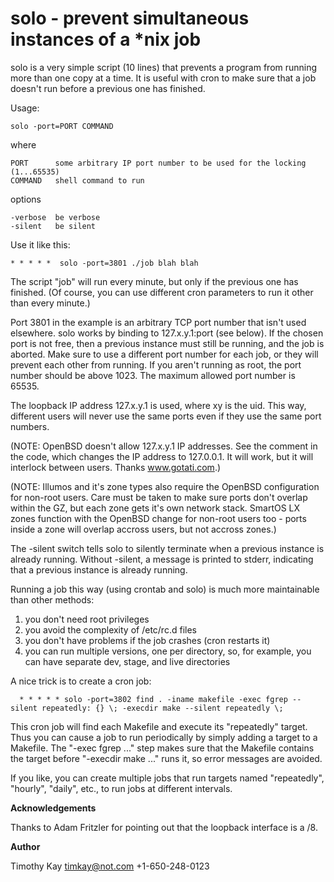# solo - prevent simultaneous instances of a *nix job

solo is a very simple script (10 lines) that prevents a program from running more than one copy at a time.  It is useful with cron to make sure that a job doesn't run before a previous one has finished.

Usage:

    solo -port=PORT COMMAND

where

    PORT      some arbitrary IP port number to be used for the locking (1...65535)
    COMMAND   shell command to run

options

    -verbose  be verbose
    -silent   be silent

Use it like this:

    * * * * *  solo -port=3801 ./job blah blah

The script "job" will run every minute, but only if the previous one has finished.
(Of course, you can use different cron parameters to run it other than every minute.)

Port 3801 in the example is an arbitrary TCP port number that isn't used elsewhere.
solo works by binding to 127.x.y.1:port (see below).
If the chosen port is not free,
then a previous instance must still be running, and the job is aborted.
Make sure to use a different port number for each job, or they will prevent each other from running.
If you aren't running as root, the port number should be above 1023.  The maximum allowed port number
is 65535.

The loopback IP address 127.x.y.1 is used, where xy is the uid.
This way, different users will never use the same ports even if they use the same port numbers.

(NOTE: OpenBSD doesn't allow 127.x.y.1 IP addresses.
See the comment in the code, which changes the IP address to 127.0.0.1.
It will work, but it will interlock between users.
Thanks www.gotati.com.)

(NOTE: Illumos and it's zone types also require the OpenBSD configuration for non-root users.
Care must be taken to make sure ports don't overlap within the GZ, but each zone gets it's own network stack.
SmartOS LX zones function with the OpenBSD change for non-root users too - ports inside a zone will overlap accross users, but not accross zones.)

The -silent switch tells solo to silently terminate when a previous instance is already running.  Without -silent, a message is printed to stderr, indicating that a previous instance is already running.

Running a job this way (using crontab and solo) is much more maintainable than other methods:

1. you don't need root privileges</li>
1. you avoid the complexity of /etc/rc.d files</li>
1. you don't have problems if the job crashes (cron restarts it)</li>
1. you can run multiple versions, one per directory, so, for example, you can have separate dev, stage, and live directories</li>

A nice trick is to create a cron job:

      * * * * * solo -port=3802 find . -iname makefile -exec fgrep --silent repeatedly: {} \; -execdir make --silent repeatedly \;

This cron job will find each Makefile and execute its "repeatedly" target.  Thus you can cause a job to run periodically by simply adding a target to a Makefile.  The "-exec fgrep ..." step makes sure that
the Makefile contains the target before "-execdir make ..." runs it, so error messages are avoided.

If you like, you can create multiple jobs that run targets named "repeatedly", "hourly", "daily", etc., to run jobs at different intervals.

**Acknowledgements**

Thanks to Adam Fritzler for pointing out that the loopback interface is a /8.

**Author**

Timothy Kay <a href=mailto:timkay@not.com>timkay@not.com</a> +1-650-248-0123
